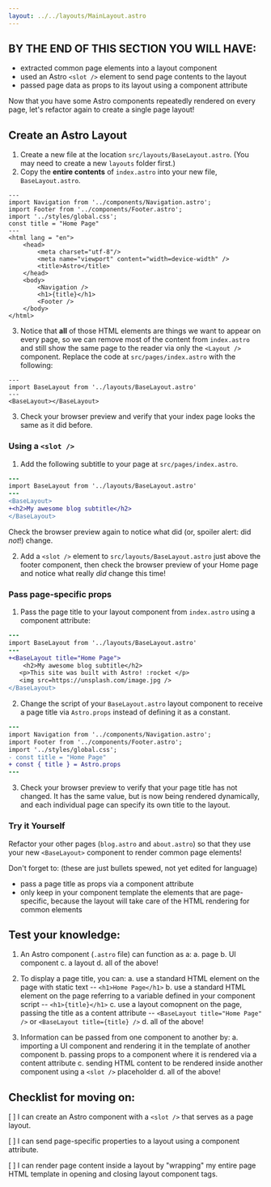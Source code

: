 ```yaml
---
layout: ../../layouts/MainLayout.astro
---
```


## BY THE END OF THIS SECTION YOU WILL HAVE:
- extracted common page elements into a layout component
- used an Astro `<slot />` element to send page contents to the layout
- passed page data as props to its layout using a component attribute


Now that you have some Astro components repeatedly rendered on every page, let's refactor again to create a single page layout!

## Create an Astro Layout 

1. Create a new file at the location `src/layouts/BaseLayout.astro`. (You may need to create a new `layouts` folder first.)
2. Copy the **entire contents** of `index.astro` into your new file, `BaseLayout.astro`.
```astro
---
import Navigation from '../components/Navigation.astro';
import Footer from '../components/Footer.astro';
import '../styles/global.css';
const title = "Home Page"
---
<html lang = "en">
    <head>
        <meta charset="utf-8"/>
        <meta name="viewport" content="width=device-width" />
        <title>Astro</title>
    </head>
    <body>
        <Navigation />
        <h1>{title}</h1>
        <Footer />
    </body>
</html>
```

3. Notice that **all** of those HTML elements are things we want to appear on every page, so we can remove most of the content from `index.astro` and still show the same page to the reader via only the `<Layout />` component. Replace the code at `src/pages/index.astro` with the following:
```astro
---
import BaseLayout from '../layouts/BaseLayout.astro'
---
<BaseLayout></BaseLayout>
```
3. Check your browser preview and verify that your index page looks the same as it did before.

### Using a `<slot />`

1. Add the following subtitle to your page at `src/pages/index.astro`.

 ```diff
---
import BaseLayout from '../layouts/BaseLayout.astro'
---
<BaseLayout>
+<h2>My awesome blog subtitle</h2>
</BaseLayout>
```

Check the browser preview again to notice what did (or, spoiler alert: did _not_!) change.
    
2. Add a `<slot />` element to `src/layouts/BaseLayout.astro` just above the footer component, then check the browser preview of your Home page and notice what really _did_ change this time!

### Pass page-specific props

1. Pass the page title to your layout component from `index.astro` using a component attribute: 
```diff
---
import BaseLayout from '../layouts/BaseLayout.astro'
---
+<BaseLayout title="Home Page">
    <h2>My awesome blog subtitle</h2>
   <p>This site was built with Astro! :rocket </p>
   <img src=https://unsplash.com/image.jpg />
</BaseLayout>
```
 2. Change the script of your `BaseLayout.astro` layout component to receive a page title via `Astro.props` instead of defining it as a constant.
 ```diff
---
import Navigation from '../components/Navigation.astro';
import Footer from '../components/Footer.astro';
import '../styles/global.css';
- const title = "Home Page"
+ const { title } = Astro.props
---
```
 3. Check your browser preview to verify that your page title has not changed. It has the same value, but is now being rendered dynamically, and each individual page can specify its own title to the layout.
 
### Try it Yourself
Refactor your other pages (`blog.astro` and `about.astro`) so that they use your new `<BaseLayout>` component to render common page elements!

Don't forget to: (these are just bullets spewed, not yet edited for language)
- pass a page title as props via a component attribute
- only keep in your component template the elements that are page-specific, because the layout will take care of the HTML rendering for common elements
 
## Test your knowledge:

1. An Astro component (`.astro` file) can function as a:
a. page
b. UI component
c. a layout
d. all of the above!

2. To display a page title, you can:
a. use a standard HTML element on the page with static text -- `<h1>Home Page</h1>`
b. use a standard HTML element on the page referring to a variable defined in your component script -- `<h1>{title}</h1>`
c. use a layout comopnent on the page, passing the title as a content attribute -- `<BaseLayout title="Home Page" />` or `<BaseLayout title={title} />`
d. all of the above!

3. Information can be passed from one component to another by:
a. importing a UI component and rendering it in the template of another component
b. passing props to a component where it is rendered via a content attribute
c. sending HTML content to be rendered inside another component using a `<slot />` placeholder
d. all of the above!


## Checklist for moving on:
[ ] I can create an Astro component with a `<slot />` that serves as a page layout.

[ ] I can send page-specific properties to a layout using a component attribute.

[ ] I can render page content inside a layout by "wrapping" my entire page HTML template in opening and closing layout component tags.